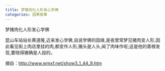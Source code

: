 ```yaml
---
title: 梦猪肉化人形发心学佛
categories: 因果故事
---
```


	   
梦猪肉化人形发心学佛

昆山车站站长黄道隆,近来发心学佛,自说学佛的因缘,是夜里常梦见猪肉变人形,因此看见街上肉店里挂的肉,都变作人形,猪头是人头,闻了肉味作呕;这是他的善根发现,要晓得猪确是人投的。


摘自：http://www.wmxf.net/show3_1_44_9.htm